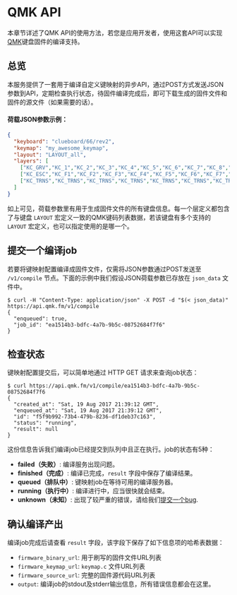 # QMK API

<!---
  original document: 0.15.12:docs/api_docs.md
  git diff 0.15.12 HEAD -- docs/api_docs.md | cat
-->

本章节详述了QMK API的使用方法，若您是应用开发者，使用这套API可以实现[QMK](https://qmk.fm)键盘固件的编译支持。

## 总览

本服务提供了一套用于编译自定义键映射的异步API，通过POST方式发送JSON参数到API，定期检查执行状态，待固件编译完成后，即可下载生成的固件文件和固件的源文件（如果需要的话）。

#### 荷载JSON参数示例：

```json
{
  "keyboard": "clueboard/66/rev2",
  "keymap": "my_awesome_keymap",
  "layout": "LAYOUT_all",
  "layers": [
    ["KC_GRV","KC_1","KC_2","KC_3","KC_4","KC_5","KC_6","KC_7","KC_8","KC_9","KC_0","KC_MINS","KC_EQL","KC_GRV","KC_BSPC","KC_PGUP","KC_TAB","KC_Q","KC_W","KC_E","KC_R","KC_T","KC_Y","KC_U","KC_I","KC_O","KC_P","KC_LBRC","KC_RBRC","KC_BSLS","KC_PGDN","KC_CAPS","KC_A","KC_S","KC_D","KC_F","KC_G","KC_H","KC_J","KC_K","KC_L","KC_SCLN","KC_QUOT","KC_NUHS","KC_ENT","KC_LSFT","KC_NUBS","KC_Z","KC_X","KC_C","KC_V","KC_B","KC_N","KC_M","KC_COMM","KC_DOT","KC_SLSH","KC_RO","KC_RSFT","KC_UP","KC_LCTL","KC_LGUI","KC_LALT","KC_MHEN","KC_SPC","KC_SPC","KC_HENK","KC_RALT","KC_RCTL","MO(1)","KC_LEFT","KC_DOWN","KC_RIGHT"],
    ["KC_ESC","KC_F1","KC_F2","KC_F3","KC_F4","KC_F5","KC_F6","KC_F7","KC_F8","KC_F9","KC_F10","KC_F11","KC_F12","KC_TRNS","KC_DEL","BL_STEP","KC_TRNS","KC_TRNS","KC_TRNS","KC_TRNS","KC_TRNS","KC_TRNS","_______","KC_TRNS","KC_PSCR","KC_SLCK","KC_PAUS","KC_TRNS","KC_TRNS","KC_TRNS","KC_TRNS","KC_TRNS","KC_TRNS","MO(2)","KC_TRNS","KC_TRNS","KC_TRNS","KC_TRNS","KC_TRNS","KC_TRNS","KC_TRNS","KC_TRNS","KC_TRNS","KC_TRNS","KC_TRNS","KC_TRNS","KC_TRNS","KC_TRNS","KC_TRNS","KC_TRNS","KC_TRNS","KC_TRNS","KC_TRNS","KC_TRNS","KC_TRNS","KC_TRNS","KC_TRNS","KC_TRNS","KC_TRNS","KC_PGUP","KC_TRNS","KC_TRNS","KC_TRNS","KC_TRNS","KC_TRNS","KC_TRNS","KC_TRNS","KC_TRNS","KC_TRNS","MO(1)","KC_LEFT","KC_PGDN","KC_RGHT"],
    ["KC_TRNS","KC_TRNS","KC_TRNS","KC_TRNS","KC_TRNS","KC_TRNS","KC_TRNS","KC_TRNS","KC_TRNS","KC_TRNS","KC_TRNS","KC_TRNS","KC_TRNS","KC_TRNS","KC_TRNS","KC_TRNS","KC_TRNS","KC_TRNS","KC_TRNS","KC_TRNS","QK_BOOT","KC_TRNS","KC_TRNS","KC_TRNS","KC_TRNS","KC_TRNS","KC_TRNS","KC_TRNS","KC_TRNS","KC_TRNS","KC_TRNS","KC_TRNS","KC_TRNS","MO(2)","KC_TRNS","KC_TRNS","KC_TRNS","KC_TRNS","KC_TRNS","KC_TRNS","KC_TRNS","KC_TRNS","KC_TRNS","KC_TRNS","KC_TRNS","KC_TRNS","KC_TRNS","KC_TRNS","KC_TRNS","KC_TRNS","KC_TRNS","KC_TRNS","KC_TRNS","KC_TRNS","KC_TRNS","KC_TRNS","KC_TRNS","KC_TRNS","KC_TRNS","KC_TRNS","KC_TRNS","KC_TRNS","KC_TRNS","KC_TRNS","KC_TRNS","KC_TRNS","KC_TRNS","KC_TRNS","KC_TRNS","MO(1)","KC_TRNS","KC_TRNS","KC_TRNS"]
  ]
}
```

如上可见，荷载参数里有用于生成固件文件的所有键盘信息。每一个层定义都包含了与键盘 `LAYOUT` 宏定义一致的QMK键码列表数据，若该键盘有多个支持的 `LAYOUT` 宏定义，也可以指定使用的是哪一个。

## 提交一个编译job

若要将键映射配置编译成固件文件，仅需将JSON参数通过POST发送至 `/v1/compile` 节点。下面的示例中我们假设JSON荷载参数已存放在 `json_data` 文件中。

```
$ curl -H "Content-Type: application/json" -X POST -d "$(< json_data)" https://api.qmk.fm/v1/compile
{
  "enqueued": true,
  "job_id": "ea1514b3-bdfc-4a7b-9b5c-08752684f7f6"
}
```

## 检查状态

键映射配置提交后，可以简单地通过 HTTP GET 请求来查询job状态：

```
$ curl https://api.qmk.fm/v1/compile/ea1514b3-bdfc-4a7b-9b5c-08752684f7f6
{
  "created_at": "Sat, 19 Aug 2017 21:39:12 GMT",
  "enqueued_at": "Sat, 19 Aug 2017 21:39:12 GMT",
  "id": "f5f9b992-73b4-479b-8236-df1deb37c163",
  "status": "running",
  "result": null
}
```

这份信息告诉我们编译job已经提交到队列中且正在执行。job的状态有5种：

* **failed（失败）**: 编译服务出现问题。
* **finished（完成）**: 编译已完成，`result` 字段中保存了编译结果。
* **queued（排队中）**: 键映射job在等待可用的编译服务器。
* **running（执行中）**: 编译进行中，应当很快就会结束。
* **unknown（未知）**: 出现了较严重的错误，请给我们[提交一个bug](https://github.com/qmk/qmk_compiler/issues).

## 确认编译产出

编译job完成后请查看 `result` 字段，该字段下保存了如下信息项的哈希表数据：

* `firmware_binary_url`: 用于刷写的固件文件URL列表
* `firmware_keymap_url`: `keymap.c` 文件URL列表
* `firmware_source_url`: 完整的固件源代码URL列表
* `output`: 编译job的stdout及stderr输出信息，所有错误信息都会在这里。
